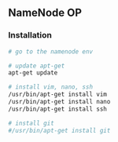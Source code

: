## NameNode OP

### Installation
```bash
# go to the namenode env

# update apt-get
apt-get update

# install vim, nano, ssh
/usr/bin/apt-get install vim
/usr/bin/apt-get install nano
/usr/bin/apt-get install ssh

# install git
#/usr/bin/apt-get install git
```
